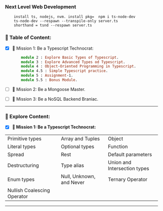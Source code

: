 ### Next Level Web Development
```
    install ts, nodejs, nvm. install pkg=  npm i ts-node-dev
    ts-node-dev --respawn --transpile-only server.ts
    shorthand = tsnd --respawn server.ts
```

### 📗 Table of Content:
- [x] 🎯 Mission 1: Be a Typescript Technocrat:
    ```ts
        module 2 : Explore Basic Types of Typescript.
        module 3 : Explore Advanced Types od Typescript.
        module 4 : Object-Oriented Programming in Typescript.
        module 4.5 : Simple Typescript practice.
        module 5 : Assignment-1.
        module 5.5 : Bonus Module.
    ```
- [ ] 🎯 Mission 2: Be a Mongoose Master.

- [ ] 🎯 Mission 3: Be a NoSQL Backend Braniac.
<hr/>


### 📗 Explore Content:
- [x] **🎯 Mission 1: Be a Typescript Technocrat:**
<!-- <details>
<summary>module 2 : Explore Basic Types of Typescript.</summary> 
</details>-->

<font color="red">

|                            |                            |                            |
| -------------------------- | -------------------------- | -------------------------- |
| Primitive types            | Array and Tuples            | Object                     |
| Literal types              | Optional types              | Function                   |
| Spread                     | Rest                        | Default parameters         |
| Destructuring              | Type alias                  | Union and Intersection types |
| Enum types                 | Null, Unknown, and Never    | Ternary Operator           |
| Nullish Coalescing Operator|                             |                            |

</font>

---